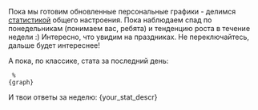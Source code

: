 Пока мы готовим обновленные персональные графики - делимся [статистикой](https://utterstep-public.fra1.cdn.digitaloceanspaces.com/poll-26-12.jpg) общего настроения. Пока наблюдаем спад по понедельникам (понимаем вас, ребята) и тенденцию роста в течение недели :) Интересно, что увидим на праздниках. Не переключайтесь, дальше будет интереснее!

А пока, по классике, стата за последний день:

```
 %
{graph}
```

И твои ответы за неделю:
{your_stat_descr}